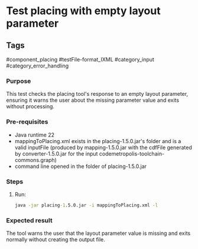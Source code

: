 # Test placing with empty layout parameter
## Tags
#component_placing #testFile-format_IXML #category_input #category_error_handling

### Purpose
This test checks the placing tool's response to an empty layout parameter, ensuring it warns the user about the missing parameter value and exits without processing.

### Pre-requisites
* Java runtime 22
* mappingToPlacing.xml exists in the placing-1.5.0.jar's folder and is a valid inputFile (produced by mapping-1.5.0.jar with the cdfFile generated by converter-1.5.0.jar for the input codemetropolis-toolchain-commons.graph)
* command line opened in the folder of placing-1.5.0.jar

### Steps
1. Run:
	```cmd
	java -jar placing-1.5.0.jar -i mappingToPlacing.xml -l
	``` 

### Expected result
The tool warns the user that the layout parameter value is missing and exits normally without creating the output file.
